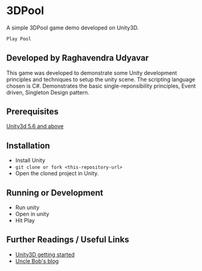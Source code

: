 # 3DPool
A simple 3DPool game demo developed on Unity3D.

```PowerShell
Play Pool
```

## Developed by Raghavendra Udyavar
This game was developed to demonstrate some Unity development principles and techniques to setup the unity scene. The scripting language chosen is C#. Demonstrates the basic single-reponsibility principles, Event driven, Singleton Design pattern.

## Prerequisites
[Unity3d 5.6 and above](https://unity3d.com/get-unity/download/archive?_ga=2.29474362.425367290.1502242302-1247367988.1496394109)

## Installation
 * Install Unity
 * `git clone or fork <this-repository-url>`
 * Open the cloned project in Unity.
 
 ## Running or Development
  * Run unity
  * Open <cloned project> in unity
  * Hit Play
  
  ## Further Readings / Useful Links
   * [Unity3D getting started](https://forum.unity3d.com/forums/getting-started.82/)
   * [Uncle Bob's blog](http://blog.cleancoder.com/uncle-bob/2014/06/30/ALittleAboutPatterns.html)
